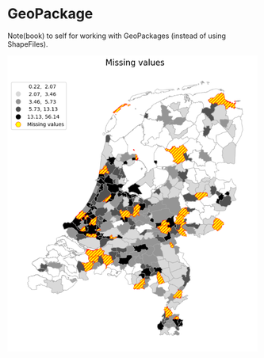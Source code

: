 # GeoPackage

Note(book) to self for working with GeoPackages (instead of using ShapeFiles).  

![Map with Missing Values](map_missing_values.png)
